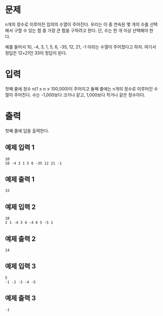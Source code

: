 문제
============
n개의 정수로 이루어진 임의의 수열이 주어진다. 우리는 이 중 연속된 몇 개의 수를 선택해서 구할 수 있는 합 중 가장 큰 합을 구하려고 한다. 단, 수는 한 개 이상 선택해야 한다.

예를 들어서 10, -4, 3, 1, 5, 6, -35, 12, 21, -1 이라는 수열이 주어졌다고 하자. 여기서 정답은 12+21인 33이 정답이 된다.

입력
==========
첫째 줄에 정수 n(1 ≤ n ≤ 100,000)이 주어지고 둘째 줄에는 n개의 정수로 이루어진 수열이 주어진다. 수는 -1,000보다 크거나 같고, 1,000보다 작거나 같은 정수이다.

출력
=========
첫째 줄에 답을 출력한다.

예제 입력 1
------------
```
10
10 -4 3 1 5 6 -35 12 21 -1
```
예제 출력 1 
---------
```
33
```
예제 입력 2 
-----------
```
10
2 1 -4 3 4 -4 6 5 -5 1
```
예제 출력 2 
-----------
```
14
```
예제 입력 3 
-----------
```
5
-1 -2 -3 -4 -5
```
예제 출력 3 
------------
```
-1
```
